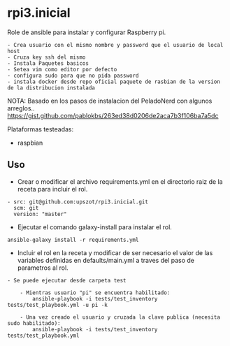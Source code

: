# rpi3.inicial

Role de ansible para instalar y configurar Raspberry pi.

	- Crea usuario con el mismo nombre y password que el usuario de local host
	- Cruza key ssh del mismo
	- Instala Paquetes basicos
	- Setea vim como editor por defecto
	- configura sudo para que no pida password
	- instala docker desde repo oficial paquete de rasbian de la version de la distribucion instalada

NOTA: Basado en los pasos de instalacion del PeladoNerd con algunos arreglos..
	  https://gist.github.com/pablokbs/263ed38d0206de2aca7b3f106ba7a5dc

Plataformas testeadas:
- raspbian

## Uso

- Crear o modificar el archivo requirements.yml en el directorio raiz de la receta para incluir el rol.

```
- src: git@github.com:upszot/rpi3.inicial.git
  scm: git
  version: "master"
```

- Ejecutar el comando galaxy-install para instalar el rol.

```
ansible-galaxy install -r requirements.yml
```

- Incluir el rol en la receta y modificar de ser necesario el valor de las variables definidas en defaults/main.yml a traves del paso de parametros al rol.

```
- Se puede ejecutar desde carpeta test 

	- Mientras usuario "pi" se encuentra habilitado:
		ansible-playbook -i tests/test_inventory tests/test_playbook.yml -u pi -k

	- Una vez creado el usuario y cruzada la clave publica (necesita sudo habilitado):
		ansible-playbook -i tests/test_inventory tests/test_playbook.yml 


```

